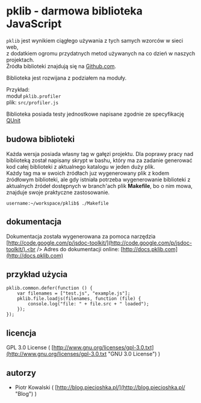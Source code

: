 # pklib - darmowa biblioteka JavaScript

`pklib` jest wynikiem ciągłego używania z tych samych wzorców w sieci web,<br />
z dodatkiem ogromu przydatnych metod używanych na co dzień w naszych projektach.<br /> 
Źródła biblioteki znajdują się na [Github.com](http://www.github.com/).<br />

Biblioteka jest rozwijana z podziałem na moduły.

Przykład:<br />
    moduł `pklib.profiler`<br />
    plik: `src/profiler.js`

Biblioteka posiada testy jednostkowe napisane zgodnie ze specyfikację [QUnit](http://docs.jquery.com/Qunit)

## budowa biblioteki

Każda wersja posiada własny tag w gałęzi projektu. Dla poprawy pracy nad biblioteką został napisany skrypt w bashu,
który ma za zadanie generować kod całej biblioteki z aktualnego katalogu w jeden duży plik. <br />
Każdy tag ma w swoich żródłach juz wygenerowany plik z kodem źródłowym biblioteki, ale gdy istniała potrzeba 
wygenerowanie biblioteki z aktualnych źródeł dostępnych w branch'ach plik **Makefile**, bo o nim mowa,
znajduje swoje praktyczne zastosowanie.

`username:~/workspace/pklib$ ./Makefile`

## dokumentacja

Dokumentacja została wygenerowana za pomoca narzędzia [http://code.google.com/p/jsdoc-toolkit/](http://code.google.com/p/jsdoc-toolkit/).<br />
Adres do dokumentacji online: [http://docs.pklib.com](http://docs.pklib.com)

## przykład użycia

```
pklib.common.defer(function () {
    var filenames = ["test.js", "example.js"];
    pklib.file.loadjs(filenames, function (file) {
        console.log("file: " + file.src + " loaded");
    });
});
```

## licencja

GPL 3.0 License ( [http://www.gnu.org/licenses/gpl-3.0.txt](http://www.gnu.org/licenses/gpl-3.0.txt "GNU 3.0 License") )

## autorzy

* Piotr Kowalski ( [http://blog.piecioshka.pl/](http://blog.piecioshka.pl/ "Blog") )
